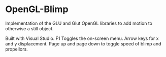 # OpenGL-Blimp
Implementation of the GLU and Glut OpenGL libraries to add motion to otherwise a still object.

Built with Visual Studio.
F1 Toggles the on-screen menu.
Arrow keys for x and y displacement.
Page up and page down to toggle speed of blimp and propellors.
